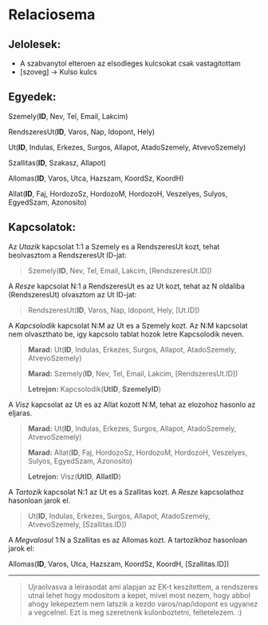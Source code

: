 # Relaciosema
## Jelolesek:
* A szabvanytol elteroen az elsodleges kulcsokat csak vastagitottam
* [szoveg] -> Kulso kulcs 

Egyedek:
---

Szemely(__ID__, Nev, Tel, Email, Lakcim)

RendszeresUt(__ID__, Varos, Nap, Idopont, Hely)

Ut(__ID__, Indulas, Erkezes, Surgos, Allapot, AtadoSzemely, AtvevoSzemely)

Szallitas(__ID__, Szakasz, Allapot)

Allomas(__ID__, Varos, Utca, Hazszam, KoordSz, KoordH)

Allat(__ID__, Faj, HordozoSz, HordozoM, HordozoH, Veszelyes, Sulyos, EgyedSzam, Azonosito)

Kapcsolatok:
---

Az *Utazik* kapcsolat 1:1 a Szemely es a RendszeresUt kozt, tehat beolvasztom a RendszeresUt ID-jat:

> Szemely(__ID__, Nev, Tel, Email, Lakcim, [RendszeresUt.ID])

A *Resze* kapcsolat N:1 a RendszeresUt es az Ut kozt, tehat az N oldaliba (RendszeresUt) olvasztom az Ut ID-jat:

> RendszeresUt(__ID__, Varos, Nap, Idopont, Hely, [Ut.ID])

A *Kapcsolodik* kapcsolat N:M az Ut es a Szemely kozt. Az N:M kapcsolat nem olvaszthato be, igy kapcsolo tablat hozok letre Kapcsolodik neven.

> __Marad:__ Ut(__ID__, Indulas, Erkezes, Surgos, Allapot, AtadoSzemely, AtvevoSzemely)
>
> __Marad:__ Szemely(__ID__, Nev, Tel, Email, Lakcim, [RendszeresUt.ID])
>
> __Letrejon:__ Kapcsolodik(__UtID__, __SzemelyID__)

A *Visz* kapcsolat az Ut es az Allat kozott N:M, tehat az elozohoz hasonlo az eljaras.

> __Marad:__  Ut(__ID__, Indulas, Erkezes, Surgos, Allapot, AtadoSzemely, AtvevoSzemely)
>
> __Marad:__ Allat(__ID__, Faj, HordozoSz, HordozoM, HordozoH, Veszelyes, Sulyos, EgyedSzam, Azonosito)
> 
> __Letrejon:__ Visz(__UtID__, __AllatID__)

A *Tartozik* kapcsolat N:1 az Ut es a Szallitas kozt. A *Resze* kapcsolathoz hasonloan jarok el.

> Ut(__ID__, Indulas, Erkezes, Surgos, Allapot, AtadoSzemely, AtvevoSzemely, [Szallitas.ID])

A *Megvalosul* 1:N a Szallitas es az Allomas kozt. A tartozikhoz hasonloan jarok el:

Allomas(__ID__, Varos, Utca, Hazszam, KoordSz, KoordH, [Szallitas.ID])

---
> Ujraolvasva a leirasodat ami alapjan az EK-t keszitettem, a rendszeres utnal lehet hogy modositom a kepet, mivel most nezem, hogy abbol ahogy lekepeztem nem latszik a kezdo varos/nap/idopont es ugyanez a vegcelnel. Ezt is meg szeretnenk kulonboztetni, feltetelezem. :)  









